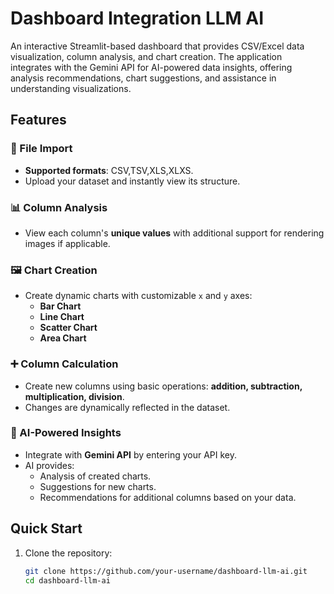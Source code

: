 # Dashboard Integration LLM AI

An interactive Streamlit-based dashboard that provides CSV/Excel data visualization, column analysis, and chart creation. The application integrates with the Gemini API for AI-powered data insights, offering analysis recommendations, chart suggestions, and assistance in understanding visualizations.

## Features

### 📂 File Import
- **Supported formats**: CSV,TSV,XLS,XLXS.
- Upload your dataset and instantly view its structure.

### 📊 Column Analysis
- View each column's **unique values** with additional support for rendering images if applicable.

### 🖼️ Chart Creation
- Create dynamic charts with customizable `x` and `y` axes:
  - **Bar Chart**
  - **Line Chart**
  - **Scatter Chart**
  - **Area Chart**

### ➕ Column Calculation
- Create new columns using basic operations: **addition, subtraction, multiplication, division**.
- Changes are dynamically reflected in the dataset.

### 🤖 AI-Powered Insights
- Integrate with **Gemini API** by entering your API key.
- AI provides:
  - Analysis of created charts.
  - Suggestions for new charts.
  - Recommendations for additional columns based on your data.

## Quick Start

1. Clone the repository:
   ```bash
   git clone https://github.com/your-username/dashboard-llm-ai.git
   cd dashboard-llm-ai
